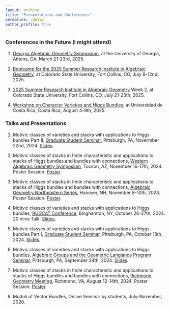 ```yaml
---
layout: archive
title: "Presentations and Conferences"
permalink: /data/
author_profile: true
---
```

### Conferences in the Future (I might attend)

1. <a href="https://sites.google.com/view/gags2025" target="_blank">Georgia Algebraic Geometry Symposium</a>, at the University of Georgia, Athens, GA, March 21-23rd, 2025.

2. <a href="https://sites.google.com/view/agbootcamp2025/home?authuser=0" target="_blank">Bootcamp for the 2025 Summer Research Institute in Algebraic Geometry</a>, at Colorado State University, Fort Collins, CO, July 8-12nd, 2025.

3. <a href="https://sites.google.com/view/2025summerinstitute/home/week-2-july-21-25" target="_blank">2025 Summer Research Institute in Algebraic Geometry</a> Week 2, at Colorado State University, Fort Collins, CO, July 21-25th, 2025.

4. <a href="https://workshop.cimpa.ucr.ac.cr/index.php" target="_blank">Workshop on Character Varieties and Higgs Bundles</a>, at Universidad de Costa Rica, Costa Rica, August 4-8th, 2025.

### Talks and Presentations

1. Motivic classes of varieties and stacks with applications to Higgs bundles Part II, <a href="https://www.mathematics.pitt.edu/content/motivic-classes-varieties-and-stacks-applications-higgs-bundles-part-ii" target="_blank">Graduate Student Seminar</a>, Pittsburgh, PA, Novermber 22nd, 2024. <a href="/files/Motivic classes_pitt.pdf" target="_blank">Slides</a>.

2. Motivic classes of stacks in finite characteristic and applications to stacks of Higgs bundles and bundles with connections, <a href="https://sites.google.com/a/wagsymposium.org/current/ua-fall-2024" target="_blank">Western Algebraic Geometry Symposium</a>, Tucson, AZ, November 16-17th, 2024. Poster Session. <a href="/files/Poster_AGNES.pdf" target="_blank">Poster</a>.

3. Motivic classes of stacks in finite characteristic and applications to stacks of Higgs bundles and bundles with connections, <a href="https://sites.google.com/site/agneshomepage/dartmouth-2024" target="_blank">Algebraic Geometry Northeastern Series</a>, Hanover, NH, November 8-10th, 2024. Poster Session.
<a href="/files/Poster_AGNES.pdf" target="_blank">Poster</a>.

4. Motivic classes of varieties and stacks with applications to Higgs bundles, <a href="https://sites.google.com/binghamton.edu/bugcat-website/home" target="_blank">BUGCAT Conference</a>, Binghamton, NY, October 26-27th, 2024. 20 mins Talk. <a href="/files/Motivic classes_Binghamton.pdf" target="_blank">Slides</a>.

5. Motivic classes of varieties and stacks with applications to Higgs bundles Part I, <a href="https://www.mathematics.pitt.edu/content/motivic-classes-varieties-and-stacks-applications-higgs-bundles-0" target="_blank">Graduate Student Seminar</a>, Pittsburgh, PA, October 18th, 2024. <a href="/files/Motivic classes_pitt.pdf" target="_blank">Slides</a>.

6. Motivic classes of varieties and stacks with applications to Higgs bundles, <a href="https://www.mathematics.pitt.edu/content/motivic-classes-varieties-and-stacks-applications-higgs-bundles" target="_blank">Algebraic Groups and the Geometric Langlands Program Seminar</a>, Pittsburgh, PA, September 24th, 2024. <a href="/files/Motivic classes_pitt.pdf" target="_blank">Slides</a>.

7. Motivic classes of stacks in finite characteristic and applications to stacks of Higgs bundles and bundles with connections, <a href="https://math.vcu.edu/rgm/" target="_blank">Richmond Geometry Meeting</a>, Richmond, VA, August 12-14th, 2024. Poster Session. <a href="/files/Poster_RGM.pdf" target="_blank">Poster</a>.

8. Moduli of Vector Bundles, Online Seminar by students, July-November, 2020.
